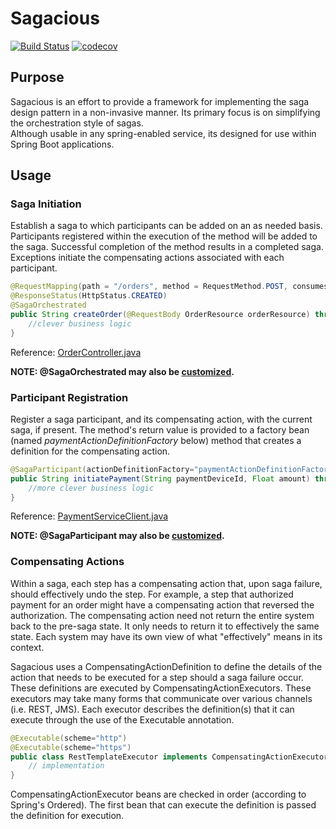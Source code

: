 # Sagacious
[![Build Status](https://travis-ci.org/kirksc1/sagacious.svg?branch=master)](https://travis-ci.org/kirksc1/sagacious)
[![codecov](https://codecov.io/gh/kirksc1/sagacious/branch/master/graph/badge.svg)](https://codecov.io/gh/kirksc1/sagacious)
## Purpose
Sagacious is an effort to provide a framework for implementing the saga design pattern in a 
non-invasive manner.  Its primary focus is on simplifying the orchestration style of sagas.  
Although usable in any spring-enabled service, its designed for use within Spring Boot
applications.

## Usage
### Saga Initiation
Establish a saga to which participants can be added on an as needed basis.  Participants registered
within the execution of the method will be added to the saga.  Successful completion of the method
results in a completed saga.  Exceptions initiate the compensating actions associated with each
participant.
```java
@RequestMapping(path = "/orders", method = RequestMethod.POST, consumes = MediaType.APPLICATION_JSON_VALUE)
@ResponseStatus(HttpStatus.CREATED)
@SagaOrchestrated
public String createOrder(@RequestBody OrderResource orderResource) throws Exception {
    //clever business logic
}
```
Reference: [OrderController.java](sagacious-sample/src/main/java/com/github/kirksc1/sagacious/sample/orderservice/OrderController.java)

**NOTE: @SagaOrchestrated may also be [customized](docs/sagaorchestrated-customizations.md).**

### Participant Registration
Register a saga participant, and its compensating action, with the current saga, if present. 
The method's return value is provided to a factory bean (named *paymentActionDefinitionFactory* below)
method that creates a definition for the compensating action.  
```java
@SagaParticipant(actionDefinitionFactory="paymentActionDefinitionFactory")
public String initiatePayment(String paymentDeviceId, Float amount) throws FailedPaymentException {
    //more clever business logic
}
```
Reference: [PaymentServiceClient.java](sagacious-sample/src/main/java/com/github/kirksc1/sagacious/sample/orderservice/payments/PaymentServiceClient.java)

**NOTE: @SagaParticipant may also be [customized](docs/sagaparticipant-customizations.md).**

### Compensating Actions
Within a saga, each step has a compensating action that, upon saga failure, should effectively 
undo the step.  For example, a step that authorized payment for an order might have a compensating
action that reversed the authorization.  The compensating action need not return the entire system 
back to the pre-saga state.  It only needs to return it to effectively the same state.  Each system
may have its own view of what "effectively" means in its context.

Sagacious uses a CompensatingActionDefinition to define the details of the action that needs to
be executed for a step should a saga failure occur.  These definitions are executed by
CompensatingActionExecutors.  These executors may take many forms that communicate over various 
channels (i.e. REST, JMS).  Each executor describes the definition(s) that it can execute through 
the use of the Executable annotation.

```java
@Executable(scheme="http")
@Executable(scheme="https")
public class RestTemplateExecutor implements CompensatingActionExecutor {
    // implementation
}
```

CompensatingActionExecutor beans are checked in order (according to Spring's Ordered).  The first
bean that can execute the definition is passed the definition for execution.